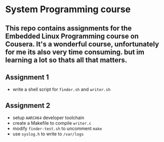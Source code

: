 # System Programming course

## This repo contains assignments for the Embedded Linux Programming course on Cousera. It's a wonderful course, unfortunately for me its also very time consuming. but im learning a lot so thats all that matters.

## Assignment 1
- write a shell script for `finder.sh` and `writer.sh`

## Assignment 2
- setup `AARCH64` developer toolchain
- create a Makefile to compile `writer.c`
- modify `finder-test.sh` to uncomment `make`
- use `syslog.h` to write to `/var/logs`

